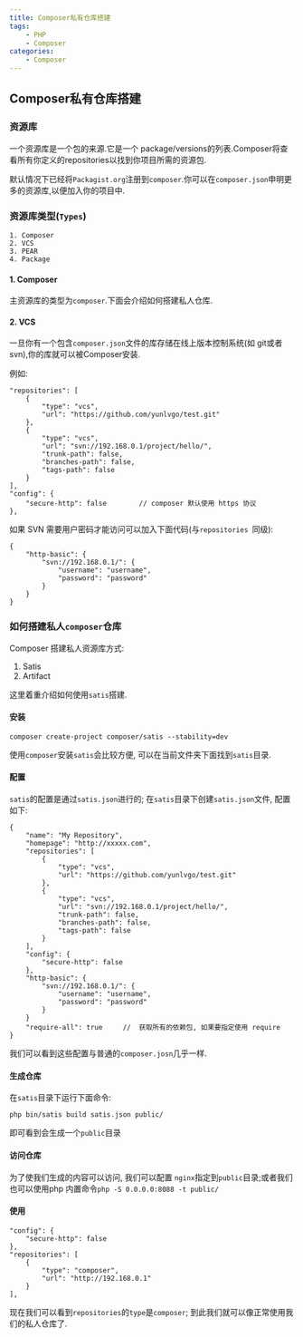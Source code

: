```yaml
---
title: Composer私有仓库搭建
tags:
    - PHP
    - Composer
categories:
    - Composer
---
```


## Composer私有仓库搭建

### 资源库

一个资源库是一个包的来源.它是一个 package/versions的列表.Composer将查看所有你定义的repositories以找到你项目所需的资源包.

默认情况下已经将`Packagist.org`注册到`composer`.你可以在`composer.json`申明更多的资源库,以便加入你的项目中.

### 资源库类型(`Types`)

```
1. Composer
2. VCS
3. PEAR
4. Package
```
#### 1. Composer

主资源库的类型为`composer`.下面会介绍如何搭建私人仓库.

#### 2. VCS

一旦你有一个包含`composer.json`文件的库存储在线上版本控制系统(如 git或者 svn),你的库就可以被Composer安装.

例如:

```
"repositories": [
    {
        "type": "vcs",
        "url": "https://github.com/yunlvgo/test.git"
    },
    {
        "type": "vcs",
        "url": "svn://192.168.0.1/project/hello/",
        "trunk-path": false,
        "branches-path": false,
        "tags-path": false
    }
],
"config": {
    "secure-http": false		// composer 默认使用 https 协议
},
```

如果 SVN 需要用户密码才能访问可以加入下面代码(与`repositories `同级):

```
{
    "http-basic": {
        "svn://192.168.0.1/": {
            "username": "username",
            "password": "password"
        }
    }
}

```

### 如何搭建私人`composer`仓库

Composer 搭建私人资源库方式:

1. Satis
2. Artifact

这里着重介绍如何使用`satis`搭建.

#### 安装

```
composer create-project composer/satis --stability=dev
```
使用`composer`安装`satis`会比较方便, 可以在当前文件夹下面找到`satis`目录.

#### 配置

`satis`的配置是通过`satis.json`进行的; 在`satis`目录下创建`satis.json`文件, 配置如下:

```
{
    "name": "My Repository",
    "homepage": "http://xxxxx.com",
    "repositories": [
        {
            "type": "vcs",
            "url": "https://github.com/yunlvgo/test.git"
        },
        {
            "type": "vcs",
            "url": "svn://192.168.0.1/project/hello/",
            "trunk-path": false,
            "branches-path": false,
            "tags-path": false
        }
    ],
    "config": {
        "secure-http": false
    },
    "http-basic": {
        "svn://192.168.0.1/": {
            "username": "username",
            "password": "password"
        }
    }
    "require-all": true		//	获取所有的依赖包, 如果要指定使用 require
}
```

我们可以看到这些配置与普通的`composer.josn`几乎一样.

#### 生成仓库

在`satis`目录下运行下面命令:

```
php bin/satis build satis.json public/
```

即可看到会生成一个`public`目录

#### 访问仓库

为了使我们生成的内容可以访问, 我们可以配置 `nginx`指定到`public`目录;或者我们也可以使用php 内置命令`php -S 0.0.0.0:8088 -t public/`

#### 使用

```
"config": {
    "secure-http": false
},
"repositories": [
    {
        "type": "composer",
        "url": "http://192.168.0.1"
    }
],
```
现在我们可以看到`repositories`的`type`是`composer`;
到此我们就可以像正常使用我们的私人仓库了.
